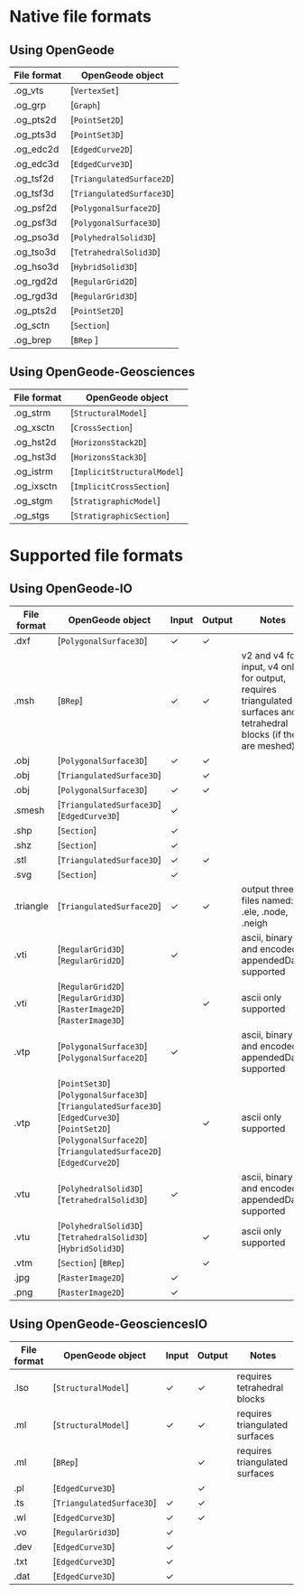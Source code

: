 <script setup>
import CodeExample from '/components/CodeExample.vue'
</script>

# Native file formats

## Using OpenGeode

<!-- @include: ./links.md -->

| File format | OpenGeode object          |
| ----------- | ------------------------- |
| .og_vts     | [`VertexSet`]             |
| .og_grp     | [`Graph`]                 |
| .og_pts2d   | [`PointSet2D`]            |
| .og_pts3d   | [`PointSet3D`]            |
| .og_edc2d   | [`EdgedCurve2D`]          |
| .og_edc3d   | [`EdgedCurve3D`]          |
| .og_tsf2d   | [`TriangulatedSurface2D`] |
| .og_tsf3d   | [`TriangulatedSurface3D`] |
| .og_psf2d   | [`PolygonalSurface2D`]    |
| .og_psf3d   | [`PolygonalSurface3D`]    |
| .og_pso3d   | [`PolyhedralSolid3D`]     |
| .og_tso3d   | [`TetrahedralSolid3D`]    |
| .og_hso3d   | [`HybridSolid3D`]         |
| .og_rgd2d   | [`RegularGrid2D`]         |
| .og_rgd3d   | [`RegularGrid3D`]         |
| .og_pts2d   | [`PointSet2D`]            |
| .og_sctn    | [`Section`]               |
| .og_brep    | [`BRep` ]                 |

## Using OpenGeode-Geosciences

| File format | OpenGeode object            |
| ----------- | --------------------------- |
| .og_strm    | [`StructuralModel`]         |
| .og_xsctn   | [`CrossSection`]            |
| .og_hst2d   | [`HorizonsStack2D`]         |
| .og_hst3d   | [`HorizonsStack3D`]         |
| .og_istrm   | [`ImplicitStructuralModel`] |
| .og_ixsctn  | [`ImplicitCrossSection`]    |
| .og_stgm    | [`StratigraphicModel`]      |
| .og_stgs    | [`StratigraphicSection`]    |

# Supported file formats

## Using OpenGeode-IO

| File format | OpenGeode object                                                                                                                                                  | Input | Output | Notes                                                                                                               |
| ----------- | ----------------------------------------------------------------------------------------------------------------------------------------------------------------- | ----- | ------ | ------------------------------------------------------------------------------------------------------------------- |
| .dxf        | [`PolygonalSurface3D`]                                                                                                                                            | ✓     | ✓      |                                                                                                                     |
| .msh        | [`BRep`]                                                                                                                                                          | ✓     | ✓      | v2 and v4 for input, v4 only for output, requires triangulated surfaces and tetrahedral blocks (if they are meshed) |
| .obj        | [`PolygonalSurface3D`]                                                                                                                                            | ✓     | ✓      |                                                                                                                     |
| .obj        | [`TriangulatedSurface3D`]                                                                                                                                         |       | ✓      |                                                                                                                     |
| .obj        | [`PolygonalSurface3D`]                                                                                                                                            | ✓     | ✓      |                                                                                                                     |
| .smesh      | [`TriangulatedSurface3D`] [`EdgedCurve3D`]                                                                                                                        | ✓     |        |                                                                                                                     |
| .shp        | [`Section`]                                                                                                                                                       | ✓     |        |                                                                                                                     |
| .shz        | [`Section`]                                                                                                                                                       | ✓     |        |                                                                                                                     |
| .stl        | [`TriangulatedSurface3D`]                                                                                                                                         | ✓     | ✓      |                                                                                                                     |
| .svg        | [`Section`]                                                                                                                                                       | ✓     |        |                                                                                                                     |
| .triangle   | [`TriangulatedSurface2D`]                                                                                                                                         | ✓     | ✓      | output three files named: .ele, .node, .neigh                                                                       |
| .vti        | [`RegularGrid3D`] [`RegularGrid2D`]                                                                                                                               | ✓     |        | ascii, binary and encoded appendedData supported                                                                    |
| .vti        | [`RegularGrid2D`] [`RegularGrid3D`] [`RasterImage2D`] [`RasterImage3D`]                                                                                           |       | ✓      | ascii only supported                                                                                                |
| .vtp        | [`PolygonalSurface3D`] [`PolygonalSurface2D`]                                                                                                                     | ✓     |        | ascii, binary and encoded appendedData supported                                                                    |
| .vtp        | [`PointSet3D`] [`PolygonalSurface3D`] [`TriangulatedSurface3D`] [`EdgedCurve3D`] [`PointSet2D`] [`PolygonalSurface2D`] [`TriangulatedSurface2D`] [`EdgedCurve2D`] |       | ✓      | ascii only supported                                                                                                |
| .vtu        | [`PolyhedralSolid3D`] [`TetrahedralSolid3D`]                                                                                                                      | ✓     |        | ascii, binary and encoded appendedData supported                                                                    |
| .vtu        | [`PolyhedralSolid3D`] [`TetrahedralSolid3D`] [`HybridSolid3D`]                                                                                                    |       | ✓      | ascii only supported                                                                                                |
| .vtm        | [`Section`] [`BRep`]                                                                                                                                              |       | ✓      |                                                                                                                     |
| .jpg        | [`RasterImage2D`]                                                                                                                                                 | ✓     |        |                                                                                                                     |
| .png        | [`RasterImage2D`]                                                                                                                                                 | ✓     |        |                                                                                                                     |

## Using OpenGeode-GeosciencesIO

| File format | OpenGeode object          | Input | Output | Notes                          |
| ----------- | ------------------------- | ----- | ------ | ------------------------------ |
| .lso        | [`StructuralModel`]       | ✓     | ✓      | requires tetrahedral blocks    |
| .ml         | [`StructuralModel`]       | ✓     | ✓      | requires triangulated surfaces |
| .ml         | [`BRep`]                  |       | ✓      | requires triangulated surfaces |
| .pl         | [`EdgedCurve3D`]          |       | ✓      |                                |
| .ts         | [`TriangulatedSurface3D`] | ✓     | ✓      |                                |
| .wl         | [`EdgedCurve3D`]          | ✓     | ✓      |                                |
| .vo         | [`RegularGrid3D`]         | ✓     |        |                                |
| .dev        | [`EdgedCurve3D`]          | ✓     |        |                                |
| .txt        | [`EdgedCurve3D`]          | ✓     |        |                                |
| .dat        | [`EdgedCurve3D`]          | ✓     |        |                                |
